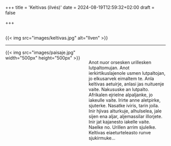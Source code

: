 +++
title = 'Keltivas (ilvés)'
date = 2024-08-19T12:59:32+02:00
draft = false

+++

<br/>
{{< img src="images/keltivas.jpg" alt="Ilven" >}}

--------------------------------------

<div style="display: flex; align-items: flex-start;">
  <div style="flex: 1; margin-right: 20px;">
    {{< img src="images/paisaje.jpg" width="500px" height="500px" >}}
  </div>
  <div style="flex: 1;">
<br/>

Anot nuor orsesken urillesken lutpaltomujan. Anot ierkirtikuslajenole usmen lutpaltojan, jo elkusarvek eimaltem te. Anla keltivas aetuirje, anlasi jas nuituenje vaite.
Nakususke an lutpalto. <br/>
Afrikalen ejrielne alpaljanke, jo iakeulle vaite. Irirte anne aletpirke, sjuterke. Nasatke iviris, tarin joila. Inir hjivas  alturkuje, alhulselea, jale sijen ena aljar, aljemassilar illorjete. Inir jat kajanesto iakelle vaite. Naelke no. Urillen arrim sjulelke. Keltivas eiaeturteleasto runve sjukirmuke...

</div>